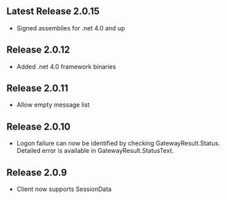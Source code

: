 ## Latest Release 2.0.15
* Signed assemblies for .net 4.0 and up

## Release 2.0.12
* Added .net 4.0 framework binaries

## Release 2.0.11
* Allow empty message list

## Release 2.0.10
* Logon failure can now be identified by checking GatewayResult.Status. Detailed error is available in GatewayResult.StatusText.

## Release 2.0.9
* Client now supports SessionData